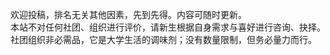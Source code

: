 欢迎投稿，排名无关其他因素，先到先得。内容可随时更新。  
本站不对任何社团、组织进行评价，请新生根据自身需求与喜好进行咨询、抉择。  
社团组织非必需品，它是大学生活的调味剂；没有数量限制，但务必量力而行。  